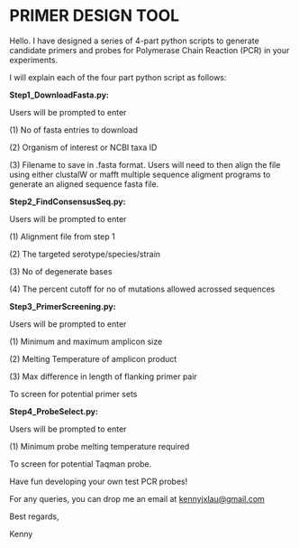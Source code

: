 <h1>PRIMER DESIGN TOOL</h1>

Hello. I have designed a series of 4-part python scripts to generate candidate primers and probes for Polymerase Chain Reaction (PCR) in your experiments.

I will explain each of the four part python script as follows:


**Step1_DownloadFasta.py:**

Users will be prompted to enter 

(1) No of fasta entries to download

(2) Organism of interest or NCBI taxa ID

(3) Filename to save in .fasta format. Users will need to then align the file using either clustalW or mafft multiple sequence aligment programs to generate an aligned sequence fasta file.


**Step2_FindConsensusSeq.py:**

Users will be prompted to enter 

(1) Alignment file from step 1

(2) The targeted serotype/species/strain

(3) No of degenerate bases 

(4) The percent cutoff for no of mutations allowed acrossed sequences 


**Step3_PrimerScreening.py:**

Users will be prompted to enter 

(1) Minimum and maximum amplicon size

(2) Melting Temperature of amplicon product

(3) Max difference in length of flanking primer pair

To screen for potential primer sets


**Step4_ProbeSelect.py:**

Users will be prompted to enter 

(1) Minimum probe melting temperature required

To screen for potential Taqman probe.

Have fun developing your own test PCR probes!

For any queries, you can drop me an email at kennyjxlau@gmail.com



Best regards,

Kenny
